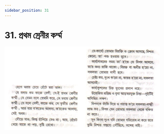 ```yaml
---
sidebar_position: 31
---
```



# 31.   প্রথম স্রেনীর কর্ম্ম

![প্রথম স্রেনীর কর্ম্ম](../../../static/img/bengali/verse31.png)